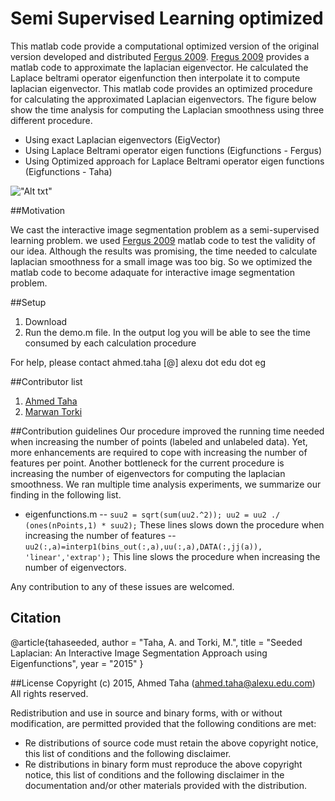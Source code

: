 # Semi Supervised Learning optimized 
This matlab code provide a computational optimized version of the original version developed and distributed  [Fergus 2009](http://cs.nyu.edu/~fergus/). [Fregus 2009](http://cs.nyu.edu/~fergus/) provides a matlab code to approximate the laplacian eigenvector. He calculated the Laplace beltrami operator eigenfunction then interpolate it to compute laplacian eigenvector. This matlab code provides an optimized procedure for calculating the approximated Laplacian eigenvectors. The figure below show the time analysis for computing the Laplacian smoothness using three different procedure.

- Using exact Laplacian eigenvectors (EigVector)
- Using Laplace Beltrami operator eigen functions (Eigfunctions - Fergus)
- Using Optimized approach for Laplace Beltrami operator eigen functions (Eigfunctions - Taha)

!["Alt txt"](http://ahmed-taha.com/wp-content/uploads/2015/07/time_analysis.png)




##Motivation

We cast the interactive image segmentation problem as a semi-supervised learning problem. we used [Fergus 2009](http://cs.nyu.edu/~fergus/) matlab code to test the validity of our idea. Although the results was promising, the time needed to calculate laplacian smoothness for a small image was too big. So we optimized the matlab code to become adaquate for interactive image segmentation problem.


##Setup
1. Download
2. Run the demo.m file. In the output log you will be able to see the time consumed by each calculation procedure 

For help, please contact ahmed.taha [@] alexu dot edu dot eg

##Contributor list

1. [Ahmed Taha](http://www.ahmed-taha.com/) 
2. [Marwan Torki](http://www.eng.alexu.edu.eg/~mtorki/)

##Contribution guidelines
Our procedure improved the running time needed when increasing the number of points (labeled and unlabeled data). Yet, more enhancements are required to cope with increasing the number of features per point. Another bottleneck for the current procedure is increasing the number of eigenvectors for computing the laplacian smoothness. We ran multiple time analysis experiments, we summarize our finding in the following list.

 - eigenfunctions.m
 --  `suu2 = sqrt(sum(uu2.^2));
   uu2 = uu2 ./ (ones(nPoints,1) * suu2);`
   These lines slows down the procedure when increasing the number of features
   -- `uu2(:,a)=interp1(bins_out(:,a),uu(:,a),DATA(:,jj(a)), 'linear','extrap');`
   This line slows the procedure when increasing the number of eigenvectors. 

Any contribution to any of these issues are welcomed.

## Citation
@article{tahaseeded,
   author = "Taha, A. and Torki, M.",
   title = "Seeded Laplacian: An Interactive Image Segmentation Approach using Eigenfunctions",
   year = "2015"
  } 

##License
Copyright (c) 2015, Ahmed Taha (ahmed.taha@alexu.edu.com)
All rights reserved.

Redistribution and use in source and binary forms, with or without modification, are permitted provided that the following conditions are met:

- Re distributions of source code must retain the above copyright notice, this list of conditions and the following disclaimer.
- Re distributions in binary form must reproduce the above copyright notice, this list of conditions and the following disclaimer in the documentation and/or other materials provided with the distribution.